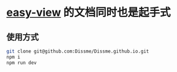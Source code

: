 # [easy-view](https://github.com/Dissme/easy-view) 的文档同时也是起手式

## 使用方式

```bash
git clone git@github.com:Dissme/Dissme.github.io.git
npm i
npm run dev
```
